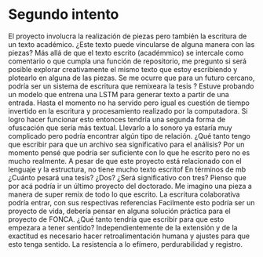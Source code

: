
# Segundo intento

El proyecto involucra la realización de piezas pero también la escritura de un texto académico. ¿Este texto puede vincularse de alguna manera con las piezas?
Más allá de que el texto escrito (académmico) se intercale como comentario o que cumpla una función de repositorio, me pregunto si será posible explorar creativamente el mismo texto que estoy escribiendo y plotearlo en alguna de las piezas. Se me ocurre que para un futuro cercano, podría ser un sistema de escritura que remixeara la tesis ?
Estuve probando un modelo que entrena una LSTM para generar texto a partir de una entrada.
Hasta el momento no ha servido pero igual es cuestión de tiempo invertido en la escritura y procesamiento realizado por la computadora.
Si logro hacer funcionar esto entonces tendría una segunda forma de ofuscación que sería más textual. Llevarlo a lo sonoro ya estaría muy complicado pero podría encontrar algún tipo de relación.
¿Qué tanto tengo que escribir para que un archivo sea significativo para el análisis?
Por un momento pensé que podría ser suficiente con lo que he escrito pero no es mucho realmente.
A pesar de que este proyecto está relacionado con el lenguaje y la estructura, no tiene mucho texto escritof
En términos de mb ¿Cuánto pesará una tesis? ¿Dos? ¿Será significativo con tres?
Pienso que por acá podría ir un último proyecto del doctorado. Me imagino una pieza a manera de super remix de todo lo que escrito.
La escritura colaborativa podría entrar, con sus respectivas referencias
Facilmente esto podría ser un proyecto de vida, debería pensar en alguna solución práctica para el proyecto de FONCA.
¿Qué tanto tendría que escribir para que esto empezara a tener sentido?
Independientemente de la extensión y de la exactitud es necesario hacer retroalimentación humana y ajustes para que esto tenga sentido.
La resistencia a lo efímero, perdurabilidad y registro. 